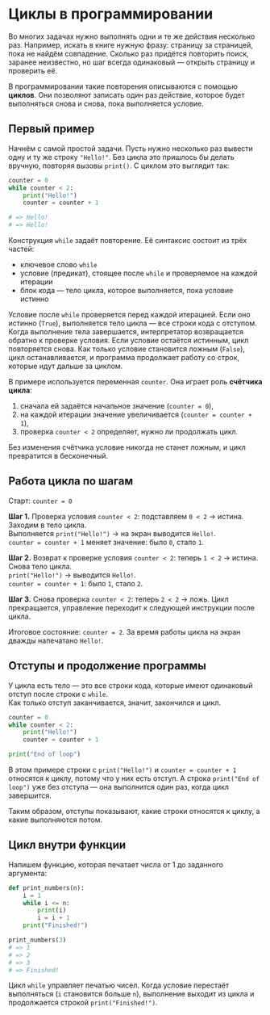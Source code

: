 # Циклы в программировании

Во многих задачах нужно выполнять одни и те же действия несколько раз. Например, искать в книге нужную фразу: страницу за страницей, пока не найдём совпадение. Сколько раз придётся повторить поиск, заранее неизвестно, но шаг всегда одинаковый — открыть страницу и проверить её.  

В программировании такие повторения описываются с помощью **циклов**. Они позволяют записать один раз действие, которое будет выполняться снова и снова, пока выполняется условие.

## Первый пример

Начнём с самой простой задачи. Пусть нужно несколько раз вывести одну и ту же строку `"Hello!"`. Без цикла это пришлось бы делать вручную, повторяя вызовы `print()`. С циклом это выглядит так:  

```python
counter = 0
while counter < 2:
    print("Hello!")
    counter = counter + 1

# => Hello!
# => Hello!
```

Конструкция `while` задаёт повторение. Её синтаксис состоит из трёх частей:  

* ключевое слово `while`  
* условие (предикат), стоящее после `while` и проверяемое на каждой итерации  
* блок кода — тело цикла, которое выполняется, пока условие истинно  

Условие после `while` проверяется перед каждой итерацией. Если оно истинно (`True`), выполняется тело цикла — все строки кода с отступом. Когда выполнение тела завершается, интерпретатор возвращается обратно к проверке условия. Если условие остаётся истинным, цикл повторяется снова.  Как только условие становится ложным (`False`), цикл останавливается, и программа продолжает работу со строк, которые идут дальше за циклом.  

В примере используется переменная `counter`. Она играет роль **счётчика цикла**:  

1. сначала ей задаётся начальное значение (`counter = 0`),  
2. на каждой итерации значение увеличивается (`counter = counter + 1`),  
3. проверка `counter < 2` определяет, нужно ли продолжать цикл.  

Без изменения счётчика условие никогда не станет ложным, и цикл превратится в бесконечный.  

## Работа цикла по шагам

Старт: `counter = 0`

**Шаг 1.** Проверка условия `counter < 2`: подставляем `0 < 2` → истина. Заходим в тело цикла.  
Выполняется `print("Hello!")` → на экран выводится `Hello!`.  
`counter = counter + 1` меняет значение: было `0`, стало `1`.

**Шаг 2.** Возврат к проверке условия `counter < 2`: теперь `1 < 2` → истина. Снова тело цикла.  
`print("Hello!")` → выводится `Hello!`.  
`counter = counter + 1`: было `1`, стало `2`.

**Шаг 3.** Снова проверка `counter < 2`: теперь `2 < 2` → ложь. Цикл прекращается, управление переходит к следующей инструкции после цикла.

Итоговое состояние: `counter = 2`. За время работы цикла на экран дважды напечатано `Hello!`.

## Отступы и продолжение программы

У цикла есть тело — это все строки кода, которые имеют одинаковый отступ после строки с `while`.  
Как только отступ заканчивается, значит, закончился и цикл.  

```python
counter = 0
while counter < 2:
    print("Hello!")
    counter = counter + 1

print("End of loop")
```

В этом примере строки с `print("Hello!")` и `counter = counter + 1` относятся к циклу, потому что у них есть отступ. А строка `print("End of loop")` уже без отступа — она выполнится один раз, когда цикл завершится.  

Таким образом, отступы показывают, какие строки относятся к циклу, а какие выполняются потом.  

## Цикл внутри функции

Напишем функцию, которая печатает числа от 1 до заданного аргумента:  

```python
def print_numbers(n):
    i = 1
    while i <= n:
        print(i)
        i = i + 1
    print("Finished!")

print_numbers(3)
# => 1
# => 2
# => 3
# => Finished!
```

Цикл `while` управляет печатью чисел. Когда условие перестаёт выполняться (`i` становится больше `n`), выполнение выходит из цикла и продолжается строкой `print("Finished!")`.  
